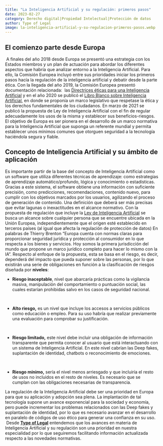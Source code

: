 ```yaml
---
title: "La Inteligencia Artificial y su regulación: primeros pasos"
date: 2023-02-27
category: Derecho digital|Propiedad Intelectual|Protección de datos
author: Type of Legal
image: la-inteligencia-artificial-y-su-regulacion-primeros-pasos.webp
---
```


**El comienzo parte desde Europa**
----------------------------------

 A finales del año 2018 desde Europa se presentó una estrategia con los Estados miembros y un plan de actuación para abordar los diferentes aspectos que habría que analizar entorno a la Inteligencia Artificial. Para ello, la Comisión Europea incluyó entre sus prioridades iniciar los primeros pasos hacía la regulación de la inteligencia artificial y debatir desde la parte ética. Con la llegada del año 2019, la Comisión Europea presentó documentación relacionada:  las [Directrices éticas para una Inteligencia Artificial](https://digital-strategy.ec.europa.eu/en/library/ethics-guidelines-trustworthy-ai) y en el año 2020 se publicó el [Libro Blanco sobre Inteligencia Artificial](https://ec.europa.eu/info/sites/default/files/commission-white-paper-artificial-intelligence-feb2020_en.pdf), en donde se proponía un marco legislativo que respetase la ética y los derechos fundamentales de los ciudadanos. En marzo de 2021 se publicó la propuesta de Ley de Inteligencia Artificial con el fin de regular adecuadamente los usos de la misma y establecer sus beneficios-riesgos. El objetivo de Europa es ser pionera en el desarrollo de un marco normativa para la Inteligencia Artificial que suponga un referente mundial y permita establecer unos mínimos comunes que otorguen seguridad a la tecnología haciéndola segura y fiable.

**Concepto de Inteligencia Artificial y su ámbito de aplicación**
-----------------------------------------------------------------

Es importante partir de la base del concepto de Inteligencia Artificial como un software que utiliza diferentes técnicas de aprendizaje: como estrategias de aprendizaje automático/profundo, lógica y conocimiento o estadísticas. Gracias a este sistema, el software obtiene una información con suficiente precisión, como predicciones, recomendaciones, contenido nuevo, para cumplir con los objetivos marcados por los usuarios, agilizando el proceso de generación de contenido. Una definición que deberá ser más precisas que evitar lagunas o inexactitudes en el alcance normativo. Con la propuesta de regulación que incluye la [Ley de Inteligencia Artificial](https://eur-lex.europa.eu/legal-content/ES/TXT/HTML/?uri=CELEX:52021PC0206&from=EN) se busca un alcance sobre cualquier persona que se encuentre ubicada en la Unión Europea, independientemente que el origen esté establecido en terceros países (al igual que afecta la regulación de protección de datos) En palabras de Thierry Brenton “Europa cuenta con normas claras para proporcionar seguridad jurídica y protección al consumidor en lo que respecta a los bienes y servicios. Hoy somos la primera jurisdicción del mundo que propone un marco jurídico completo para hacer lo mismo con la IA”. Respecto al enfoque de la propuesta, esta se basa en el riesgo, es decir, dependerá del impacto que pueda suponer sobre las personas, por lo que existirán una serie de obligaciones en función a la clasificación de riesgos diseñada por **niveles**:

*   **Riesgo inaceptable**, nivel que abarcaría prácticas como la vigilancia masiva, manipulación del comportamiento o puntuación social, las cuales estarían prohibidas salvo en los casos de seguridad nacional.

 

*   **Alto riesgo,** es un nivel que incluye los accesos a servicios públicos como educación o empleo. Para su uso habría que realizar previamente una evaluación para comprobar su justificación.

 

*   **Riesgo limitado,** este nivel debe incluir una obligación de información transparente que permita conocer al usuario que está interactuando con un sistema de Inteligencia Artificial. En este nivel cabrían las Deep fakes, suplantación de identidad, chatbots o reconocimiento de emociones.

 

*   **Riesgo mínimo,** sería el nivel menos arriesgado y que incluiría el resto de usos no incluidos en el resto de niveles. Es necesario que se cumplan con las obligaciones necesarias de transparencia.

La regulación de la Inteligencia Artificial debe ser una prioridad en Europa para que su aplicación y adopción sea plena. La implantación de tal tecnología supone un avance exponencial para la sociedad y economía, pero puede incrementar los problemas relacionados con las Deep fakes y suplantación de identidad, por lo que es necesario avanzar en el desarrollo en paralelo de códigos de uso ético para generar una confianza en su uso.  Desde [**Type of Legal**](https://typeoflegal.com/) entendemos que los avances en materia de Inteligencia Artificial y su regulación son una prioridad en nuestra especialidad por lo que seguiremos facilitando información actualizada respecto a las novedades normativas.
